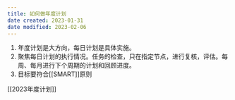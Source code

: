 ```yaml
---
title: 如何做年度计划
date created: 2023-01-31
date modified: 2023-02-06
---
```


1. 年度计划是大方向，每日计划是具体实施。
2. 聚焦每日计划的执行情况。任务的检查，只在指定节点，进行复核，评估。每周、每月进行下个周期的计划和回顾进度。
3. 目标要符合[[SMART]]原则


[[2023年度计划]]
